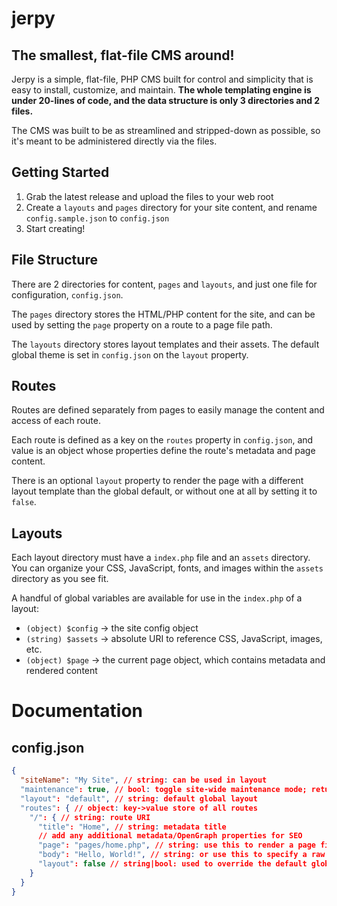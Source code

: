 # jerpy

## The smallest, flat-file CMS around!
Jerpy is a simple, flat-file, PHP CMS built for control and simplicity that is easy to install, customize, and maintain.
**The whole templating engine is under 20-lines of code, and the data structure is only 3 directories and 2 files.**

The CMS was built to be as streamlined and stripped-down as possible, so it's meant to be administered directly via the files.

## Getting Started
1. Grab the latest release and upload the files to your web root
2. Create a `layouts` and `pages` directory for your site content, and rename `config.sample.json` to `config.json`
3. Start creating!

## File Structure
There are 2 directories for content, `pages` and `layouts`, and just one file for configuration, `config.json`.

The `pages` directory stores the HTML/PHP content for the site, and can be used by setting the `page` property on a route to a page file path.

The `layouts` directory stores layout templates and their assets. The default global theme is set in `config.json` on the `layout` property.

## Routes
Routes are defined separately from pages to easily manage the content and access of each route.

Each route is defined as a key on the `routes` property in `config.json`, and value is an object whose properties define the route's metadata and page content.

There is an optional `layout` property to render the page with a different layout template than the global default, or without one at all by setting it to `false`.

## Layouts
Each layout directory must have a `index.php` file and an `assets` directory. You can organize your CSS, JavaScript, fonts, and images within the `assets` directory as you see fit.

A handful of global variables are available for use in the `index.php` of a layout:
- `(object) $config` -> the site config object
- `(string) $assets` -> absolute URI to reference CSS, JavaScript, images, etc.
- `(object) $page` -> the current page object, which contains metadata and rendered content

# Documentation

## config.json
```json
{
  "siteName": "My Site", // string: can be used in layout
  "maintenance": true, // bool: toggle site-wide maintenance mode; returns HTTP 503 for all routes
  "layout": "default", // string: default global layout
  "routes": { // object: key->value store of all routes
    "/": { // string: route URI
      "title": "Home", // string: metadata title
      // add any additional metadata/OpenGraph properties for SEO
      "page": "pages/home.php", // string: use this to render a page file (takes preference over body)
      "body": "Hello, World!", // string: or use this to specify a raw response body (used if page not defined)
      "layout": false // string|bool: used to override the default global layout; set to false for no template
    }
  }
}
```